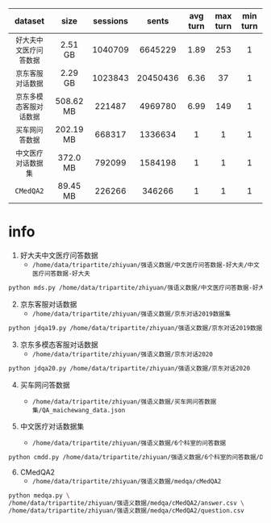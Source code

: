 | dataset | size | sessions | sents | avg turn | max turn | min turn |
| :---: | :---: | :---: | :---: | :---: | :---: | :---: |
| `好大夫中文医疗问答数据` | 2.51 GB | 1040709 | 6645229 | 1.89 | 253 | 1 |
| `京东客服对话数据` | 2.29 GB | 1023843 | 20450436 | 6.36 | 37 | 1 |
| `京东多模态客服对话数据` | 508.62 MB | 221487 | 4969780 | 6.99 | 149 | 1 |
| `买车网问答数据` | 202.19 MB | 668317 | 1336634 | 1 | 1 | 1 |
| `中文医疗对话数据集` | 372.0 MB | 792099 | 1584198 | 1 | 1 | 1 |
| `CMedQA2` | 89.45 MB | 226266 | 346266 | 1 | 1 | 1 |


# info
1. 好大夫中文医疗问答数据
    * `/home/data/tripartite/zhiyuan/强语义数据/中文医疗问答数据-好大夫/中文医疗问答数据-好大夫`
```bash
python mds.py /home/data/tripartite/zhiyuan/强语义数据/中文医疗问答数据-好大夫/中文医疗问答数据-好大夫
```

2. 京东客服对话数据
    * `/home/data/tripartite/zhiyuan/强语义数据/京东对话2019数据集`
```bash
python jdqa19.py /home/data/tripartite/zhiyuan/强语义数据/京东对话2019数据集/JDDC_Dataset_LREC.txt
```

3. 京东多模态客服对话数据
    * `/home/data/tripartite/zhiyuan/强语义数据/京东对话2020`
```bash
python jdqa20.py /home/data/tripartite/zhiyuan/强语义数据/京东对话2020
```

4. 买车网问答数据
    * `/home/data/tripartite/zhiyuan/强语义数据/买车网问答数据集/QA_maichewang_data.json`
    
5. 中文医疗对话数据集
    * `/home/data/tripartite/zhiyuan/强语义数据/6个科室的问答数据`
```bash
python cmdd.py /home/data/tripartite/zhiyuan/强语义数据/6个科室的问答数据/Data_数据
```

6. CMedQA2
    * `/home/data/tripartite/zhiyuan/强语义数据/medqa/cMedQA2`
```bash
python medqa.py \
/home/data/tripartite/zhiyuan/强语义数据/medqa/cMedQA2/answer.csv \
/home/data/tripartite/zhiyuan/强语义数据/medqa/cMedQA2/question.csv
```
